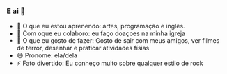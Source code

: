 ### E ai 👋

- 🌱 O que eu estou aprenendo: artes, programação e inglês.
- 👯 Com oque eu colaboro: eu faço doaçoes na minha igreja
- 💬 O que eu gosto de fazer: Gosto de sair com meus amigos, ver filmes de terror, desenhar e praticar atividades físias
- 😄 Pronome: ela/dela
- ⚡ Fato divertido: Eu conheço muito sobre qualquer estilo de rock
